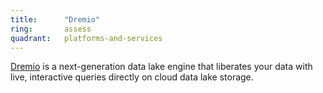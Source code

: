 ```yaml
---
title:      "Dremio"
ring:       assess
quadrant:   platforms-and-services
---
```


[Dremio](https://www.dremio.com/) is a next-generation data lake engine that liberates your data with live, interactive queries directly on cloud data lake storage.